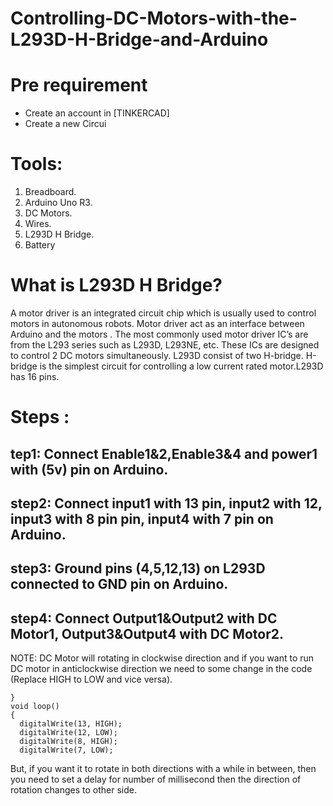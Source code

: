 # Controlling-DC-Motors-with-the-L293D-H-Bridge-and-Arduino
# Pre requirement
* Create an account in [TINKERCAD]
* Create a new Circui
# Tools:
1. Breadboard.
2. Arduino Uno R3.
3. DC Motors.
4. Wires.
5. L293D H Bridge.
6. Battery
# What is L293D H Bridge?
A motor driver is an integrated circuit chip which is usually used to control motors in autonomous robots. Motor driver act as an interface between Arduino and the motors . The most commonly used motor driver IC’s are from the L293 series such as L293D, L293NE, etc. These ICs are designed to control 2 DC motors simultaneously. L293D consist of two H-bridge. H-bridge is the simplest circuit for controlling a low current rated motor.L293D has 16 pins.

# Steps :
## tep1: Connect Enable1&2,Enable3&4 and power1 with (5v) pin on Arduino.
## step2: Connect input1 with 13 pin, input2 with 12, input3 with 8 pin pin, input4 with 7 pin on Arduino.
## step3: Ground pins (4,5,12,13) on L293D connected to GND pin on Arduino.
## step4: Connect Output1&Output2 with DC Motor1, Output3&Output4 with DC Motor2.
 NOTE: DC Motor will rotating in clockwise direction and if you want to run DC motor in anticlockwise direction we need to some change in the code (Replace HIGH to LOW and vice versa). 
```
}
void loop()
{
  digitalWrite(13, HIGH);
  digitalWrite(12, LOW);
  digitalWrite(8, HIGH);
  digitalWrite(7, LOW);
 ```
But, if you want it to rotate in both directions with a while in between, then you need to set a delay for number of millisecond then the direction of rotation changes to other side.

